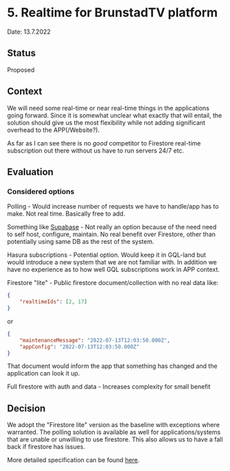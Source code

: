# 5. Realtime for BrunstadTV platform
Date: 13.7.2022

## Status
Proposed

## Context

We will need some real-time or near real-time things in the applications going forward.
Since it is somewhat unclear what exactly that will entail, the solution should give us the
most flexibility while not adding significant overhead to the APP(/Website?).

As far as I can see there is no *good* competitor to Firestore real-time subscription out there without us have to run servers 24/7 etc.

## Evaluation

### Considered options

Polling - Would increase number of requests we have to handle/app has to make. Not real time. Basically free to add.

Something like [Supabase](https://supabase.com/) - Not really an option because of the need need to self host, configure, maintain.
No real benefit over Firestore, other than potentially using same DB as the rest of the system.

Hasura subscriptions - Potential option.
Would keep it in GQL-land but would introduce a new system that we are not familiar with.
In addition we have no experience as to how well GQL subscriptions work in APP context.


Firestore "lite" - Public firestore document/collection with no real data like:


```json
{
    "realtimeIds": [2, 17]
}
```

or

```json
{
    "maintenanceMessage": "2022-07-13T12:03:50.000Z",
    "appConfig": "2022-07-13T12:03:50.000Z"
}
```


That document would inform the app that something has changed and the application can look it up.


Full firestore with auth and data - Increases complexity for small benefit



## Decision

We adopt the "Firestore lite" version as the baseline with exceptions where warranted.
The polling solution is available as well for applications/systems that are unable or unwilling
to use firestore. This also allows us to have a fall back if firestore has issues.

More detailed specification can be found [here](https://github.com/bcc-code/brunstadtv/blob/develop/documents/realtime.md).

